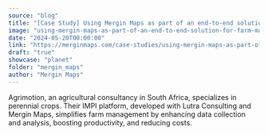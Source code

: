 ```yaml
---
source: "blog"
title: "[Case Study] Using Mergin Maps as part of an end-to-end solution for farm management"
image: "using-mergin-maps-as-part-of-an-end-to-end-solution-for-farm-management?utm_source=qgis"
date: "2024-05-20T00:00:00"
link: "https://merginmaps.com/case-studies/using-mergin-maps-as-part-of-an-end-to-end-solution-for-farm-management?utm_source=qgis"
draft: "true"
showcase: "planet"
folder: "mergin_maps"
author: "Mergin Maps"
---
```


Agrimotion, an agricultural consultancy in South Africa, specializes in perennial crops. Their IMPI platform, developed with Lutra Consulting and Mergin Maps, simplifies farm management by enhancing data collection and analysis, boosting productivity, and reducing costs.
